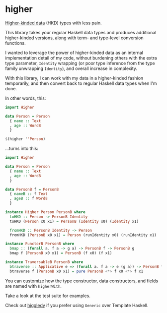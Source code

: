 # higher

[Higher-kinded data][hkd] (HKD) types with less pain.

[hkd]: https://reasonablypolymorphic.com/blog/higher-kinded-data/

This library takes your regular Haskell data types and produces additional
higher-kinded versions, along with term- and type-level conversion functions.

I wanted to leverage the power of higher-kinded data as an internal
implementation detail of my code, without burdening others with the extra type
parameter, `Identity` wrapping (or poor type inference from the type family
unwrapping `Identity`), and overall increase in complexity.

With this library, I can work with my data in a higher-kinded fashion
temporarily, and then convert back to regular Haskell data types when I'm done.

In other words, this:

```haskell
import Higher

data Person = Person
  { name :: Text
  , age :: Word8
  }

$(higher ''Person)
```

...turns into this:

```haskell
import Higher

data Person = Person
  { name :: Text
  , age :: Word8
  }

data PersonB f = PersonB
  { nameB :: f Text
  , ageB :: f Word8
  }

instance Higher Person PersonB where
  toHKD :: Person -> PersonB Identity
  toHKD (Person x0 x1) = PersonB (Identity x0) (Identity x1)

  fromHKD :: PersonB Identity -> Person
  fromHKD (PersonB x0 x1) = Person (runIdentity x0) (runIdentity x1)

instance FunctorB PersonB where
  bmap :: (forall a. f a -> g a) -> PersonB f -> PersonB g
  bmap f (PersonB x0 x1) = PersonB (f x0) (f x1)

instance TraversableB PersonB where
  btraverse :: Applicative e => (forall a. f a -> e (g a)) -> PersonB f -> e (PersonB g)
  btraverse f (PersonB x0 x1) = pure PersonB <*> f x0 <*> f x1
```

You can customize how the type constructor, data constructors, and fields are
named with `higherWith`.

Take a look at the test suite for examples.

Check out [higgledy](https://github.com/i-am-tom/higgledy) if you prefer using
`Generic` over Template Haskell.

